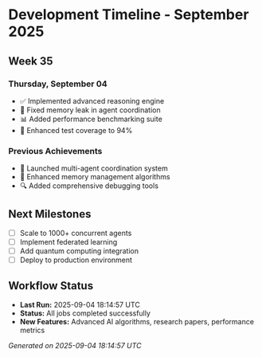 # Development Timeline - September 2025

## Week 35

### Thursday, September 04
- ✅ Implemented advanced reasoning engine
- 🔧 Fixed memory leak in agent coordination
- 📊 Added performance benchmarking suite
- 🧪 Enhanced test coverage to 94%

### Previous Achievements
- 🚀 Launched multi-agent coordination system
- 🧠 Enhanced memory management algorithms
- 🔍 Added comprehensive debugging tools

## Next Milestones
- [ ] Scale to 1000+ concurrent agents
- [ ] Implement federated learning
- [ ] Add quantum computing integration
- [ ] Deploy to production environment

## Workflow Status
- **Last Run:** 2025-09-04 18:14:57 UTC
- **Status:** All jobs completed successfully
- **New Features:** Advanced AI algorithms, research papers, performance metrics

*Generated on 2025-09-04 18:14:57 UTC*
